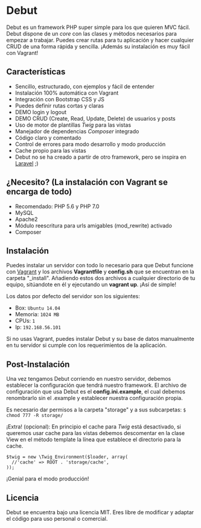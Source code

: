 # Debut
Debut es un framework PHP super simple para los que quieren MVC fácil. Debut dispone de un <i>core</i> con las clases y métodos necesarios para empezar a trabajar. Puedes crear rutas para tu aplicación y hacer cualquier CRUD de una forma rápida y sencilla. ¡Además su instalación es muy fácil con Vagrant!

## Características
<ul>
<li>Sencillo, estructurado, con ejemplos y fácil de entender</li>
<li>Instalación 100% automática con Vagrant</li>
<li>Integración con Bootstrap CSS y JS</li>
<li>Puedes definir rutas cortas y claras</li>
<li>DEMO login y logout</li>
<li>DEMO CRUD (Create, Read, Update, Delete) de usuarios y posts</li>
<li>Uso de motor de plantillas <i>Twig</i> para las vistas</li>
<li>Manejador de dependencias <i>Composer</i> integrado</li>
<li>Código claro y comentado</li>
<li>Control de errores para modo desarrollo y modo producción</li>
<li>Cache propio para las vistas</li>
<li>Debut no se ha creado a partir de otro framework, pero se inspira en <a href="https://github.com/laravel/laravel">Laravel</a> ;)</li>
</ul>

## ¿Necesito? (La instalación con Vagrant se encarga de todo)
<ul>
<li>Recomendado: PHP 5.6 y PHP 7.0</li>
<li>MySQL</li>
<li>Apache2</li>
<li>Módulo reescritura para urls amigables (mod_rewrite) activado</li>
<li>Composer</li>
</ul>

## Instalación
Puedes instalar un servidor con todo lo necesario para que Debut funcione con <a href="https://www.vagrantup.com/downloads.html">Vagrant</a> y los archivos <b>Vagrantfile</b> y <b>config.sh</b> que se encuentran en la carpeta "_install". Añadiendo estos dos archivos a cualquier directorio de tu equipo, sitúandote en él y ejecutando un <b>vagrant up</b>. ¡Así de simple!

Los datos por defecto del servidor son los siguientes:
* Box: <code>Ubuntu 14.04</code>
* Memoria: <code>1024 MB</code>
* CPUs: <code>1</code>
* Ip: <code>192.168.56.101</code>

Si no usas Vagrant, puedes instalar Debut y su base de datos manualmente en tu servidor si cumple con los requerimientos de la aplicación.

## Post-Instalación
Una vez tengamos Debut corriendo en nuestro servidor, debemos establecer la configuración que tendrá nuestro framework. El archivo de configuración que usa Debut es el <b>config.ini.example</b>, el cual debemos renombrarlo sin el .example y establecer nuestra configuración propia.

Es necesario dar permisos a la carpeta "storage" y a sus subcarpetas: <code>$ chmod 777 -R storage/</code>

¡Extra! (opcional): En principio el cache para <i>Twig</i> está desactivado, si queremos usar cache para las vistas debemos descomentar en la clase View en el método template la línea que establece el directorio para la cache. 
<pre><code>$twig = new \Twig_Environment($loader, array(
  //'cache' => ROOT . 'storage/cache',
));
</code></pre>
¡Genial para el modo producción!

## Licencia
Debut se encuentra bajo una licencia MIT. Eres libre de modificar y adaptar el código para uso personal o comercial.
